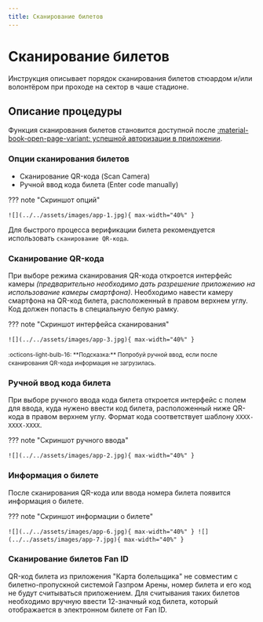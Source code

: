 ```yaml
---
title: Сканирование билетов
---
```


# Сканирование билетов

Инструкция описывает порядок сканирования билетов стюардом и/или волонтёром при проходе на сектор в чаше стадионе.

## Описание процедуры

Функция сканирования билетов становится доступной после [:material-book-open-page-variant: успешной авторизации в приложении](login.md). 

### Опции сканирования билетов

- Сканирование QR-кода (Scan Camera)
- Ручной ввод кода билета (Enter code manually)

??? note "Скриншот опций"

    ![](../../assets/images/app-1.jpg){ max-width="40%" }

Для быстрого процесса верификации билета рекомендуется использовать `сканирование QR-кода`.

### Сканирование QR-кода

При выборе режима сканирования QR-кода откроется интерфейс камеры *(предварительно необходимо дать разрешение приложению на использование камеры смартфона)*. Необходимо навести камеру смартфона на QR-код билета, расположенный в правом верхнем углу. Код должен попасть в специальную белую рамку.

??? note "Скриншот интерфейса сканирования"

    ![](../../assets/images/app-3.jpg){ max-width="40%" }

<small>
  :octicons-light-bulb-16:
  **Подсказка:** Попробуй ручной ввод, если после сканирования QR-кода информация не загрузилась.
</small>

### Ручной ввод кода билета

При выборе ручного ввода кода билета откроется интерфейс с полем для ввода, куда нужено ввести код билета, расположенный ниже QR-кода в правом верхнем углу. Формат кода соответствует шаблону `XXXX-XXXX-XXXX`.

??? note "Скриншот ручного ввода"

    ![](../../assets/images/app-2.jpg){ max-width="40%" }

### Информация о билете

После сканирования QR-кода или ввода номера билета появится информация о билете.

??? note "Скриншот информации о билете"

    ![](../../assets/images/app-6.jpg){ max-width="40%" } ![](../../assets/images/app-7.jpg){ max-width="40%" }


### Сканирование билетов Fan ID

QR-код билета из приложения "Карта болельщика" не совместим с билетно-пропускной системой Газпром Арены, номер билета и его код не будут считываться приложением. Для считывания таких билетов необходимо вручную ввести 12-значный код билета, который отображается в электронном билете от Fan ID.
